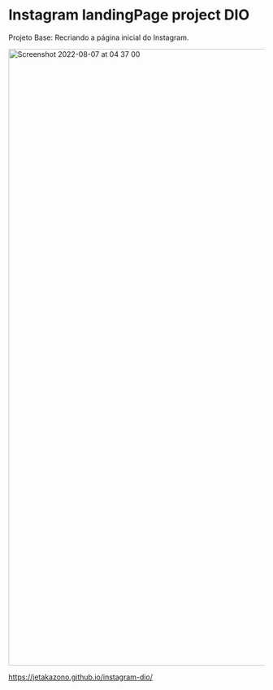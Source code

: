 # Instagram landingPage project DIO

Projeto Base: Recriando a página inicial do Instagram.

<img width="1214" alt="Screenshot 2022-08-07 at 04 37 00" src="https://user-images.githubusercontent.com/38092732/183274037-a6b6816b-6b07-4c2f-ae18-adb99a0bc497.png">

<https://jetakazono.github.io/instagram-dio/>
